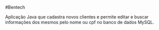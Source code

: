 #Bentech

Aplicação Java que cadastra novos clientes e permite editar e buscar informações dos mesmos pelo nome ou cpf no banco de dados MySQL.
